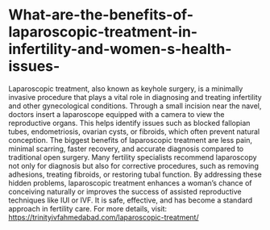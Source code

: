 # What-are-the-benefits-of-laparoscopic-treatment-in-infertility-and-women-s-health-issues-

Laparoscopic treatment, also known as keyhole surgery, is a minimally invasive procedure that plays a vital role in diagnosing and treating infertility and other gynecological conditions. Through a small incision near the navel, doctors insert a laparoscope equipped with a camera to view the reproductive organs. This helps identify issues such as blocked fallopian tubes, endometriosis, ovarian cysts, or fibroids, which often prevent natural conception. The biggest benefits of laparoscopic treatment are less pain, minimal scarring, faster recovery, and accurate diagnosis compared to traditional open surgery. Many fertility specialists recommend laparoscopy not only for diagnosis but also for corrective procedures, such as removing adhesions, treating fibroids, or restoring tubal function. By addressing these hidden problems, laparoscopic treatment enhances a woman’s chance of conceiving naturally or improves the success of assisted reproductive techniques like IUI or IVF. It is safe, effective, and has become a standard approach in fertility care. For more details, visit: https://trinityivfahmedabad.com/laparoscopic-treatment/
